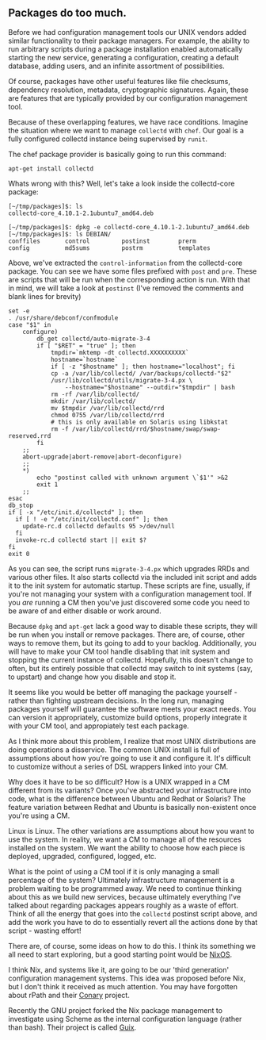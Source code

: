 ## Packages do too much.

Before we had configuration management tools our UNIX vendors added
similar functionality to their package managers. For example, the ability to
run arbitrary scripts during a package installation enabled automatically
starting the new service, generating a configuration, creating a default
database, adding users, and an infinite assortment of possibilities.

Of course, packages have other useful features like file checksums, dependency
resolution, metadata, cryptographic signatures. Again, these are features
that are typically provided by our configuration management tool.

Because of these overlapping features, we have race conditions. Imagine
the situation where we want to manage `collectd` with `chef`. Our goal is
a fully configured collectd instance being supervised by `runit`.

The chef package provider is basically going to run this command:

```
apt-get install collectd
```

Whats wrong with this? Well, let's take a look inside the collectd-core package:

```
[~/tmp/packages]$: ls
collectd-core_4.10.1-2.1ubuntu7_amd64.deb

[~/tmp/packages]$: dpkg -e collectd-core_4.10.1-2.1ubuntu7_amd64.deb
[~/tmp/packages]$: ls DEBIAN/
conffiles       control         postinst        prerm
config          md5sums         postrm          templates
```

Above, we've extracted the `control-information` from the collectd-core package.
You can see we have some files prefixed with `post` and `pre`. These are scripts
that will be run when the corresponding action is run. With that in mind, we will
take a look at `postinst` (I've removed the comments and blank lines for brevity)

    set -e
    . /usr/share/debconf/confmodule
    case "$1" in
        configure)
            db_get collectd/auto-migrate-3-4
            if [ "$RET" = "true" ]; then
                tmpdir=`mktemp -dt collectd.XXXXXXXXXX`
                hostname=`hostname`
                if [ -z "$hostname" ]; then hostname="localhost"; fi
                cp -a /var/lib/collectd/ /var/backups/collectd-"$2"
                /usr/lib/collectd/utils/migrate-3-4.px \
                    --hostname="$hostname" --outdir="$tmpdir" | bash
                rm -rf /var/lib/collectd/
                mkdir /var/lib/collectd/
                mv $tmpdir /var/lib/collectd/rrd
                chmod 0755 /var/lib/collectd/rrd
                # this is only available on Solaris using libkstat
                rm -f /var/lib/collectd/rrd/$hostname/swap/swap-reserved.rrd
            fi
        ;;
        abort-upgrade|abort-remove|abort-deconfigure)
        ;;
        *)
            echo "postinst called with unknown argument \`$1'" >&2
            exit 1
        ;;
    esac
    db_stop
    if [ -x "/etc/init.d/collectd" ]; then
      if [ ! -e "/etc/init/collectd.conf" ]; then
        update-rc.d collectd defaults 95 >/dev/null
      fi
      invoke-rc.d collectd start || exit $?
    fi
    exit 0

As you can see, the script runs `migrate-3-4.px` which upgrades RRDs and various
other files. It also starts collectd via the included init script and adds it
to the init system for automatic startup. These scripts are fine, usually, if
you're not managing your system with a configuration management tool. If
you _are_ running a CM then you've just discovered some code you need to
be aware of and either disable or work around.

Because `dpkg` and `apt-get` lack a good way to disable these scripts, they will be
run when you install or remove packages. There are, of course, other ways to remove
them, but its going to add to your backlog. Additionally, you will have to make
your CM tool handle disabling that init system and stopping the current instance
of collectd. Hopefully, this doesn't change to often, but its entirely possible
that collectd may switch to init systems (say, to upstart) and change how you
disable and stop it.

It seems like you would be better off managing the package yourself - rather
than fighting upstream decisions. In the long run, managing packages yourself
will guarantee the software meets your exact needs. You can version it
appropriately, customize build options, properly integrate it with your CM
tool, and appropiately test each package.

As I think more about this problem, I realize that most UNIX distributions are
doing operations a disservice. The common UNIX install is full of assumptions
about how you're going to use it and configure it. It's difficult to customize
without a series of DSL wrappers linked into your CM.

Why does it have to be so difficult? How is a UNIX wrapped in a CM different
from its variants? Once you've abstracted your infrastructure into code, what
is the difference between Ubuntu and Redhat or Solaris? The feature variation
between Redhat and Ubuntu is basically non-existent once you're using a CM.

Linux is Linux. The other variations are assumptions about how you want to use
the system. In reality, we want a CM to manage all of the resources installed
on the system. We want the ability to choose how each piece is deployed,
upgraded, configured, logged, etc.

What is the point of using a CM tool if it is only managing a small percentage
of the system? Ultimately infrastructure management is a problem waiting to be
programmed away. We need to continue thinking about this as we build new
services, because ultimately everything I've talked about regarding packages
appears roughly as a waste of effort. Think of all the energy that goes into 
the `collectd` postinst script above, and add the work you have to do to
essentially revert all the actions done by that script - wasting effort!

There are, of course, some ideas on how to do this. I think its something we
all need to start exploring, but a good starting point would be
[NixOS](http://nixos.org/nixos/).

I think Nix, and systems like it, are going to be our 'third generation' configuration
management systems. This idea was proposed before Nix, but I don't think it
received as much attention. You may have forgotten about rPath and their
[Conary](http://wiki.rpath.com/wiki/Conary) project.

Recently the GNU project forked the Nix package management to investigate using
Scheme as the internal configuration language (rather than bash). Their project
is called [Guix](https://savannah.gnu.org/projects/guix/).
